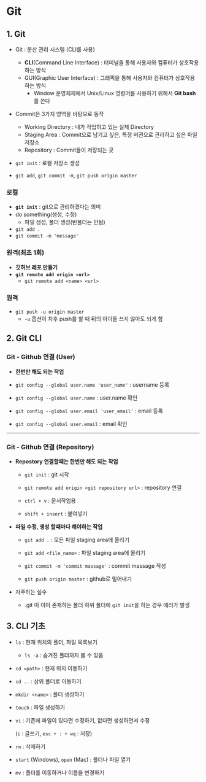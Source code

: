 # Git

## 1. Git

- Git : 분산 관리 시스템 (CLI를 사용)
  - **CLI**(Command Line Interface) : 터미널을 통해 사용자와 컴퓨터가 상호작용하는 방식
  - GUI(Graphic User Interface) : 그래픽을 통해 사용자와 컴퓨터가 상호작용하는 방식
    - Window 운영체제에서 Unix/Linux 명령어를 사용하기 위해서 **Git bash**를 쓴다
- Commit은 3가지 영역을 바탕으로 동작
  - Working Directory : 내가 작업하고 있는 실제 Directory
  - Staging Area : Commit으로 남기고 싶은, 특정 버젼으로 관리하고 싶은 파일 저장소
  - Repository : Commit들이 저장되는 곳

- `git init` : 로컬 저장소 생성
- `git add`, `git commit -m`, `git push origin master`



### 로컬

- **`git init`** : git으로 관리하겠다는 의미
- do something(생성, 수정)
  - 파일 생성, 폴더 생성(빈폴더는 안됨)
- `git add .`
- `git commit -m 'message'`

### 원격(최초 1회)

- **깃허브 레포 만들기**
- **`git remote add origin <url>`**
  - `git remote add <name> <url>`


### 원격

- `git push -u origin master`
  - `-u` 옵션이 차후 push를 할 때 뒤의 아이들 쓰지 않아도 되게 함



## 2. Git CLI

### Git - Github 연결 (User)

- **한번만 해도 되는 작업**
- `git config --global user.name 'user_name'` : username 등록

- `git config --global user.name` : user.name 확인

- `git config --global user.email 'user_email'` : email 등록

- `git config --global user.email` : email 확인

---

### Git - Github 연결 (Repository)

- **Repostory 연결할때는 한번만 해도 되는 작업**

  - `git init` : git 시작

  - `git remote add origin <git repository url>` : repository 연결
  - `ctrl + v` : 문서작업용
  - `shift + insert` : 붙여넣기



- **파일 수정, 생성 할때마다 해야하는 작업**

  - `git add .` : 모든 파일 staging area에 올리기

  - `git add <file_name>` : 파일 staging area에 올리기

  - `git commit -m 'commit massage'` : commit massage 작성

  - `git push origin master` : github로 밀어내기



- 자주하는 실수
  - .git 이 이미 존재하는 폴더 하위 폴더에 `git init`을 하는 경우 에러가 발생



## 3. CLI 기초

- `ls` : 현재 위치의 폴더, 파일 목록보기

  - `ls -a` : 숨겨진 폴더까지 볼 수 있음

- `cd <path>` : 현재 위치 이동하기

- `cd ..` : 상위 폴더로 이동하기

- `mkdir <name>` : 폴더 생성하기

- `touch` : 파일 생성하기

- `vi` : 기존에 파일이 있다면 수정하기, 없다면 생성하면서 수정

  (`i` : 글쓰기, `esc + : + wq` : 저장)

- `rm` : 삭제하기

- `start` (Windows), `open` (Mac) : 폴더나 파일 열기

- `mv` : 폴더를 이동하거나 이름을 변경하기
